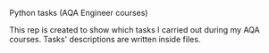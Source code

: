 Python tasks (AQA Engineer courses)

This rep is created to show which tasks I carried out during my AQA courses.
Tasks' descriptions are written inside files.
